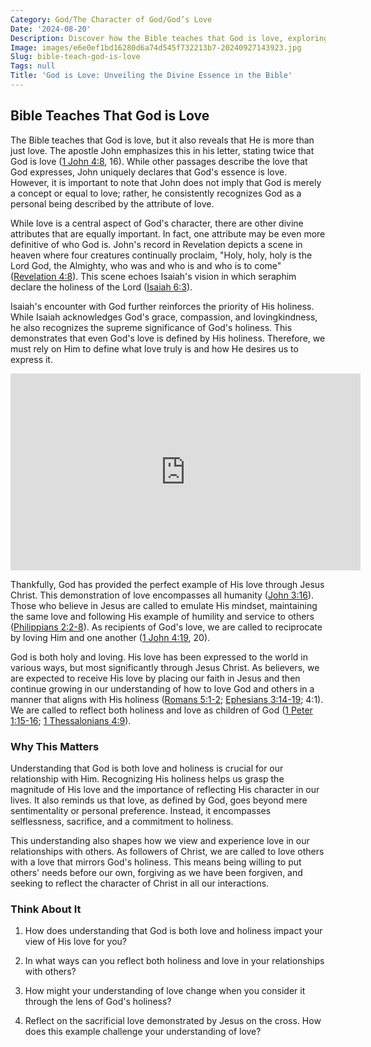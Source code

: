 ```yaml
---
Category: God/The Character of God/God’s Love
Date: '2024-08-20'
Description: Discover how the Bible teaches that God is love, exploring the profound message of divine love and its significance in Christian faith.
Image: images/e6e0ef1bd16280d6a74d545f732213b7-20240927143923.jpg
Slug: bible-teach-god-is-love
Tags: null
Title: 'God is Love: Unveiling the Divine Essence in the Bible'
---
```


## Bible Teaches That God is Love

The Bible teaches that God is love, but it also reveals that He is more than just love. The apostle John emphasizes this in his letter, stating twice that God is love ([1 John 4:8](https://www.bibleref.com/1-John/4/1-John-4-8.html), 16). While other passages describe the love that God expresses, John uniquely declares that God's essence is love. However, it is important to note that John does not imply that God is merely a concept or equal to love; rather, he consistently recognizes God as a personal being described by the attribute of love.

While love is a central aspect of God's character, there are other divine attributes that are equally important. In fact, one attribute may be even more definitive of who God is. John's record in Revelation depicts a scene in heaven where four creatures continually proclaim, "Holy, holy, holy is the Lord God, the Almighty, who was and who is and who is to come" ([Revelation 4:8](https://www.bibleref.com/Revelation/4/Revelation-4-8.html)). This scene echoes Isaiah's vision in which seraphim declare the holiness of the Lord ([Isaiah 6:3](https://www.bibleref.com/Isaiah/6/Isaiah-6-3.html)).

Isaiah's encounter with God further reinforces the priority of His holiness. While Isaiah acknowledges God's grace, compassion, and lovingkindness, he also recognizes the supreme significance of God's holiness. This demonstrates that even God's love is defined by His holiness. Therefore, we must rely on Him to define what love truly is and how He desires us to express it.


<iframe width="560" height="315" src="https://www.youtube.com/embed/QPywCD-TSd0" frameborder="0" allow="autoplay; encrypted-media" allowfullscreen></iframe>


Thankfully, God has provided the perfect example of His love through Jesus Christ. This demonstration of love encompasses all humanity ([John 3:16](https://www.bibleref.com/John/3/John-3-16.html)). Those who believe in Jesus are called to emulate His mindset, maintaining the same love and following His example of humility and service to others ([Philippians 2:2-8](https://www.bibleref.com/Philippians/2/Philippians-2-2.html)). As recipients of God's love, we are called to reciprocate by loving Him and one another ([1 John 4:19](https://www.bibleref.com/1-John/4/1-John-4-19.html), 20).

God is both holy and loving. His love has been expressed to the world in various ways, but most significantly through Jesus Christ. As believers, we are expected to receive His love by placing our faith in Jesus and then continue growing in our understanding of how to love God and others in a manner that aligns with His holiness ([Romans 5:1-2](https://www.bibleref.com/Romans/5/Romans-5-1.html); [Ephesians 3:14-19](https://www.bibleref.com/Ephesians/3/Ephesians-3-14.html); 4:1). We are called to reflect both holiness and love as children of God ([1 Peter 1:15-16](https://www.bibleref.com/1-Peter/1/1-Peter-1-15.html); [1 Thessalonians 4:9](https://www.bibleref.com/1-Thessalonians/4/1-Thessalonians-4-9.html)).

### Why This Matters

Understanding that God is both love and holiness is crucial for our relationship with Him. Recognizing His holiness helps us grasp the magnitude of His love and the importance of reflecting His character in our lives. It also reminds us that love, as defined by God, goes beyond mere sentimentality or personal preference. Instead, it encompasses selflessness, sacrifice, and a commitment to holiness.

This understanding also shapes how we view and experience love in our relationships with others. As followers of Christ, we are called to love others with a love that mirrors God's holiness. This means being willing to put others' needs before our own, forgiving as we have been forgiven, and seeking to reflect the character of Christ in all our interactions.

### Think About It

1. How does understanding that God is both love and holiness impact your view of His love for you?

2. In what ways can you reflect both holiness and love in your relationships with others?

3. How might your understanding of love change when you consider it through the lens of God's holiness?

4. Reflect on the sacrificial love demonstrated by Jesus on the cross. How does this example challenge your understanding of love?